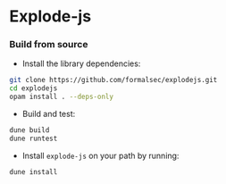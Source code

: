 # Explode-js

### Build from source

- Install the library dependencies:

```sh
git clone https://github.com/formalsec/explodejs.git
cd explodejs
opam install . --deps-only
```

- Build and test:

```sh
dune build
dune runtest
```

- Install `explode-js` on your path by running:

```sh
dune install
```

